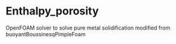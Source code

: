# Enthalpy_porosity
OpenFOAM solver to solve pure metal solidification modified from buoyantBoussinesqPimpleFoam 
